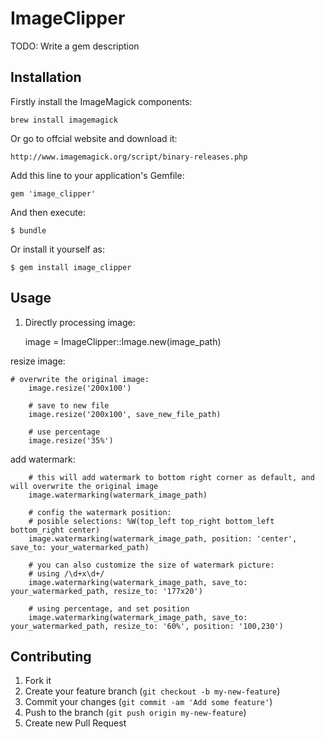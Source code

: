 # ImageClipper

TODO: Write a gem description

## Installation

Firstly install the ImageMagick components:

    brew install imagemagick

Or go to offcial website and download it:

    http://www.imagemagick.org/script/binary-releases.php

Add this line to your application's Gemfile:

    gem 'image_clipper'

And then execute:

    $ bundle

Or install it yourself as:

    $ gem install image_clipper

## Usage

1. Directly processing image:
    
    image = ImageClipper::Image.new(image_path)
		
resize image:

    # overwrite the original image:
		image.resize('200x100')

		# save to new file
		image.resize('200x100', save_new_file_path)
		
		# use percentage
		image.resize('35%')

add watermark:

		# this will add watermark to bottom right corner as default, and will overwrite the original image
		image.watermarking(watermark_image_path)

		# config the watermark position:
		# posible selections: %W(top_left top_right bottom_left bottom_right center)
		image.watermarking(watermark_image_path, position: 'center', save_to: your_watermarked_path)

		# you can also customize the size of watermark picture:
		# using /\d+x\d+/
		image.watermarking(watermark_image_path, save_to: your_watermarked_path, resize_to: '177x20')

		# using percentage, and set position
		image.watermarking(watermark_image_path, save_to: your_watermarked_path, resize_to: '60%', position: '100,230')

## Contributing

1. Fork it
2. Create your feature branch (`git checkout -b my-new-feature`)
3. Commit your changes (`git commit -am 'Add some feature'`)
4. Push to the branch (`git push origin my-new-feature`)
5. Create new Pull Request
